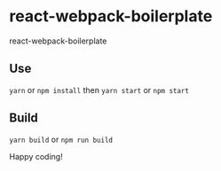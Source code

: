 # react-webpack-boilerplate

react-webpack-boilerplate

## Use

`yarn` or `npm install` then `yarn start` or `npm start`

## Build

`yarn build` or `npm run build`

Happy coding!
